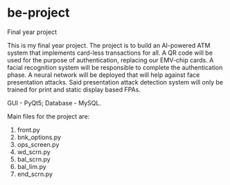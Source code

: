 # be-project
Final year project

This is my final year project.
The project is to build an AI-powered ATM system that implements card-less transactions for all.
A QR code will be used for the purpose of authentication, replacing our EMV-chip cards.
A facial recognition system will be responsible to complete the authentication phase.
A neural network will be deployed that will help against face presentation attacks.
Said presentation attack detection system will only be trained for print and static display based FPAs.

GUI - PyQt5;
Database - MySQL.

Main files for the project are:
  1. front.py
  2. bnk_options.py
  3. ops_screen.py
  4. wd_scrn.py
  5. bal_scrn.py
  6. bal_lim.py
  7. end_scrn.py

